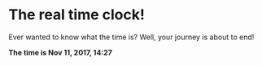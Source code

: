 # The real time clock!

Ever wanted to know what the time is? Well, your journey is about to end!

**The time is Nov 11, 2017, 14:27**
